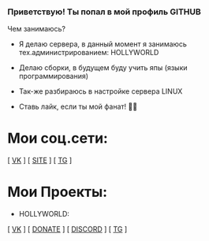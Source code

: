 ### Приветствую! Ты попал в мой профиль GITHUB

Чем занимаюсь?

- Я делаю сервера, в данный момент я занимаюсь тех.администрированием: HOLLYWORLD
- Делаю сборки, в будущем буду учить япы (языки программирования)
- Так-же разбираюсь в настройке сервера LINUX

- Ставь лайк, если ты мой фанат! 👍🏻

# Мои соц.сети:

\[ [VK](https://vk.com/atgxxl2) \]
\[ [SITE](https://atgxxl.hollyworld.fun) \]
\[ [TG](https://t.me/atgxxl) \]

# Мои Проекты:

- HOLLYWORLD:

\[ [VK](https://vk.com/hw_fun) \]
\[ [DONATE](https://hollyworld.fun) \]
\[ [DISCORD](https://discord.hollyworld.fun) \]
\[ [TG](https://t.me/hw_fun) \]
